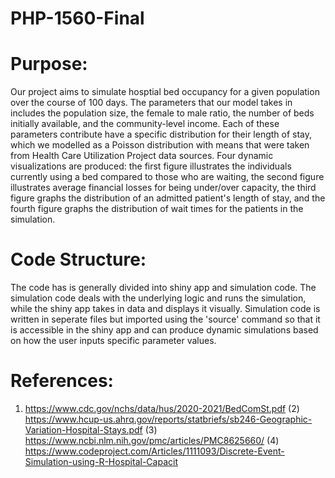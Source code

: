 # PHP-1560-Final

# Purpose: 
Our project aims to simulate hosptial bed occupancy for a given population over the course of 100 days. The parameters that our model takes in includes the population size, the female to male ratio, the number of beds initially available, and the community-level income. Each of these parameters contribute have a specific distribution for their length of stay, which we modelled as a Poisson distribution with means that were taken from Health Care Utilization Project data sources. Four dynamic visualizations are produced: the first figure illustrates the individuals currently using a bed compared to those who are waiting, the second figure illustrates average financial losses for being under/over capacity, the third figure graphs the distribution of an admitted patient's length of stay, and the fourth figure graphs the distribution of wait times for the patients in the simulation.

# Code Structure:
The code has is generally divided into shiny app and simulation code. The simulation code deals with the underlying logic and runs the simulation, while the shiny app takes in data and displays it visually. Simulation code is written in seperate files but imported using the 'source' command so that it is accessible in the shiny app and can produce dynamic simulations based on how the user inputs specific parameter values.

# References:
1) https://www.cdc.gov/nchs/data/hus/2020-2021/BedComSt.pdf
(2) https://www.hcup-us.ahrq.gov/reports/statbriefs/sb246-Geographic-Variation-Hospital-Stays.pdf
(3) https://www.ncbi.nlm.nih.gov/pmc/articles/PMC8625660/
(4) https://www.codeproject.com/Articles/1111093/Discrete-Event-Simulation-using-R-Hospital-Capacit